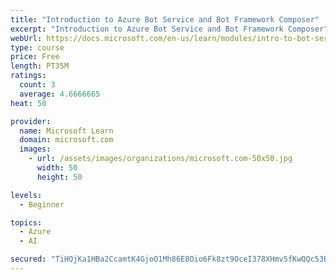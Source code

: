 ```yaml
---
title: "Introduction to Azure Bot Service and Bot Framework Composer"
excerpt: "Introduction to Azure Bot Service and Bot Framework Composer"
webUrl: https://docs.microsoft.com/en-us/learn/modules/intro-to-bot-service-bot-framework-composer/
type: course
price: Free
length: PT35M
ratings:
  count: 3
  average: 4.6666665
heat: 50

provider:
  name: Microsoft Learn
  domain: microsoft.com
  images:
    - url: /assets/images/organizations/microsoft.com-50x50.jpg
      width: 50
      height: 50

levels:
  - Beginner

topics:
  - Azure
  - AI

secured: "TiHQjKa1HBa2CcamtK4GjoO1Mh86E8Oio6Fk8zt9OceI378XHmv5fKwQQc53BSiDWmQ0xdzdD28VMAuPqEYH2wTXc4z7L67q6Ai7Mg6Kz7yp+B6hPqfqDlho/I7NbaPK0evctPDIJoRo+UQhTHBg31QxZmKZ74En5GB3aR0OCkBXgeaw3rAfiaI46bFauT0fO8FqUydKvDeuJW8OyLX1lEZp211BPnRPM2wW1Lu7T4M1c2enZ12/e9mAwhG/Qwo+ogPWHu3IFa253vpa/Ad4z3ERLQi8XX7Fk/VXdXC8AxNglLhhctsAkgh4+aYbaLy9dxSFS5oHrDjJP7aeXkyBZM7tF1Tw/OprdB0Lj8j6I2Fp8USfwOpdhndmFxrZzhLpYG2kMcPyWlo72W/89VZCWxYdTrgeb8O3q8IuQ2evc/c=;QL8Sww/X6rl0XY+ouLQYdA=="
---
```



